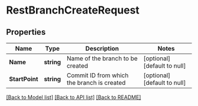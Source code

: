 # RestBranchCreateRequest

## Properties
Name | Type | Description | Notes
------------ | ------------- | ------------- | -------------
**Name** | **string** | Name of the branch to be created | [optional] [default to null]
**StartPoint** | **string** | Commit ID from which the branch is created | [optional] [default to null]

[[Back to Model list]](../README.md#documentation-for-models) [[Back to API list]](../README.md#documentation-for-api-endpoints) [[Back to README]](../README.md)

